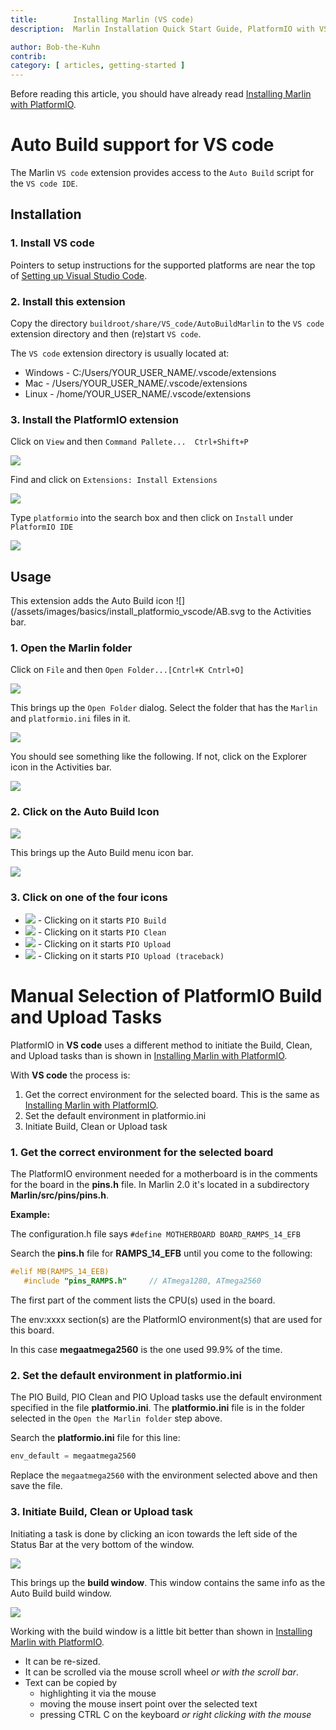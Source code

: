 ```yaml
---
title:        Installing Marlin (VS code)
description:  Marlin Installation Quick Start Guide, PlatformIO with VS code

author: Bob-the-Kuhn
contrib:
category: [ articles, getting-started ]
---
```


Before reading this article, you should have already read [Installing Marlin with PlatformIO](install_arduino.html).

# Auto Build support for VS code

The Marlin `VS code` extension provides access to the `Auto Build` script for the `VS code IDE`.

## Installation

### 1. Install VS code

Pointers to setup instructions for the supported platforms are near the top of [Setting up Visual Studio Code](https://code.visualstudio.com/docs/setup/setup-overview).


### 2. Install this extension

Copy the directory `buildroot/share/VS_code/AutoBuildMarlin` to the `VS code` extension directory and then (re)start `VS code`.

The `VS code` extension directory is usually located at:
- Windows - C:/Users/YOUR_USER_NAME/.vscode/extensions
- Mac - /Users/YOUR_USER_NAME/.vscode/extensions
- Linux - /home/YOUR_USER_NAME/.vscode/extensions

### 3. Install the PlatformIO extension

Click on `View` and then `Command Pallete...  Ctrl+Shift+P`

![](/assets/images/basics/install_platformio_vscode/view_command_pallete.PNG)

Find and click on `Extensions: Install Extensions`

![](/assets/images/basics/install_platformio_vscode/install_extensions.PNG)

Type `platformio` into the search box and then click on `Install` under  `PlatformIO IDE`

![](/assets/images/basics/install_platformio_vscode/platformio_install.PNG)


## Usage

This extension adds the Auto Build icon ![](/assets/images/basics/install_platformio_vscode/AB.svg to the Activities bar.

### 1. Open the Marlin folder

Click on `File` and then `Open Folder...[Cntrl+K Cntrl+O]`

![](/assets/images/basics/install_platformio_vscode/Open_Folder.PNG)

This brings up the `Open Folder` dialog.  Select the folder that has the `Marlin` and `platformio.ini` files in it.

![](/assets/images/basics/install_platformio_vscode/Open_Marlin_2.PNG)

You should see something like the following.  If not, click on the Explorer icon in the Activities bar.

![](/assets/images/basics/install_platformio_vscode/Activity_bar.PNG)

### 2. Click on the Auto Build Icon

![](/assets/images/basics/install_platformio_vscode/AB_3.PNG)

This brings up the Auto Build menu icon bar.

![](/assets/images/basics/install_platformio_vscode/AB_menu.PNG)

### 3. Click on one of the four icons
- ![](/assets/images/basics/install_platformio_vscode/B_small.svg) - Clicking on it starts `PIO Build`
- ![](/assets/images/basics/install_platformio_vscode/C_small.svg) - Clicking on it starts `PIO Clean`
- ![](/assets/images/basics/install_platformio_vscode/U_small.svg) - Clicking on it starts `PIO Upload`
- ![](/assets/images/basics/install_platformio_vscode/Ut_small.svg) - Clicking on it starts `PIO Upload (traceback)`



# Manual Selection of PlatformIO Build and Upload Tasks

PlatformIO in **VS code** uses a different method to initiate the Build, Clean, and Upload tasks than is shown in [Installing Marlin with PlatformIO](install_arduino.html).

With **VS code** the process is:
1. Get the correct environment for the selected board.  This is the same as [Installing Marlin with PlatformIO](install_arduino.html).
1. Set the default environment in platformio.ini
1. Initiate Build, Clean or Upload task

### 1. Get the correct environment for the selected board

The PlatformIO environment needed for a motherboard is in the comments for the board in the **pins.h** file. In Marlin 2.0 it's located in  a subdirectory **Marlin/src/pins/pins.h**.

**Example:**

  The configuration.h file says  `#define MOTHERBOARD BOARD_RAMPS_14_EFB`

  Search the **pins.h** file for **RAMPS_14_EFB** until you come to the following:

  ```cpp
  #elif MB(RAMPS_14_EEB)   
     #include "pins_RAMPS.h"     // ATmega1280, ATmega2560                     env:megaatmega1280 env:megaatmega2560'
  ```   

  The first part of the comment lists the CPU(s) used in the board.

  The env:xxxx section(s) are the PlatformIO environment(s) that are used for this board.

  In this case **megaatmega2560** is the one used 99.9% of the time.

### 2. Set the default environment in platformio.ini

The PIO Build, PIO Clean and PIO Upload tasks use the default environment specified in the file **platformio.ini**.  The **platformio.ini** file is in the folder selected in the `Open the Marlin folder` step above.

Search the **platformio.ini** file for this line:
```cpp
env_default = megaatmega2560
```        

Replace the `megaatmega2560` with the environment selected above and then save the file.

### 3. Initiate Build, Clean or Upload task

Initiating a task is done by clicking an icon towards the left side of the Status Bar at the very bottom of the window.

![](/assets/images/basics/install_platformio_vscode/pio_command_icons_call_outs.PNG)


This brings up the **build window**.  This window contains the same info as the Auto Build build window.  

![](/assets/images/basics/install_platformio_vscode/terminal_window.PNG)

Working with the build window is a little bit better than shown in [Installing Marlin with PlatformIO](install_arduino.html).
* It can be re-sized.  
* It can be scrolled via the mouse scroll wheel *or with the scroll bar*.
* Text can be copied by
  - highlighting it via the mouse
  - moving the mouse insert point over the selected text
  - pressing CTRL C on the keyboard *or right clicking with the mouse*
